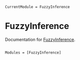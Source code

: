 ```@meta
CurrentModule = FuzzyInference
```

# FuzzyInference

Documentation for [FuzzyInference](https://github.com/lucaferranti/FuzzyInference.jl).

```@index
```

```@autodocs
Modules = [FuzzyInference]
```
